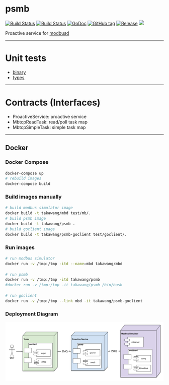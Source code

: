 # psmb
[![Build Status](https://travis-ci.org/taka-wang/psmb.svg?branch=dev)](https://travis-ci.org/taka-wang/psmb)
[![Build Status](http://dds.cmwang.net/api/badges/taka-wang/psmb/status.svg)](http://dds.cmwang.net/taka-wang/psmb)
[![GoDoc](https://godoc.org/github.com/taka-wang/psmb?status.svg)](http://godoc.org/github.com/taka-wang/psmb)
[![GitHub tag](https://img.shields.io/github/tag/taka-wang/psmb.svg)](https://github.com/taka-wang/psmb/tags) 
[![Release](https://img.shields.io/github/release/taka-wang/psmb.svg)](https://github.com/taka-wang/psmb/releases/latest)
[![](https://imagelayers.io/badge/takawang/psmb:latest.svg)](https://imagelayers.io/?images=takawang/psmb:latest)

Proactive service for [modbusd](https://github.com/taka-wang/modbusd)

---

# Unit tests

- [binary](binary_test.go)
- [types](types_test.go)

---

# Contracts (Interfaces)

- ProactiveService: proactive service
- MbtcpReadTask: read/poll task map
- MbtcpSimpleTask: simple task map

---
## Docker 

### Docker Compose

```bash
docker-compose up
# rebuild images
docker-compose build
```

### Build images manually

```bash
# build modbus simulator image
docker build -t takawang/mbd test/mb/.
# build psmb image
docker build -t takawang/psmb .
# build goclient image
docker build -t takawang/psmb-goclient test/goclient/.
```

### Run images
```bash
# run modbus simulator
docker run -v /tmp:/tmp -itd --name=mbd takawang/mbd 

# run psmb
docker run -v /tmp:/tmp -itd takawang/psmb
#docker run -v /tmp:/tmp -it takawang/psmb /bin/bash

# run goclient
docker run -v /tmp:/tmp --link mbd -it takawang/psmb-goclient

```

### Deployment Diagram

![deployment](image/deployment.png)

